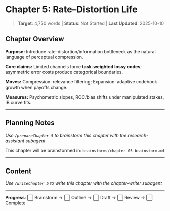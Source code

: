 # Chapter 5: Rate–Distortion Life

> **Target**: 4,750 words | **Status**: Not Started | **Last Updated**: 2025-10-10

## Chapter Overview

**Purpose:** Introduce rate–distortion/information bottleneck as the natural language of perceptual compression.

**Core claims:** Limited channels force **task-weighted lossy codes**; asymmetric error costs produce categorical boundaries.

**Moves:** Compression: relevance filtering; Expansion: adaptive codebook growth when payoffs change.

**Measures:** Psychometric slopes, ROC/bias shifts under manipulated stakes, IB curve fits.

---

## Planning Notes

*Use `/prepareChapter 5` to brainstorm this chapter with the research-assistant subagent*

This chapter will be brainstormed in: `brainstorms/chapter-05-brainstorm.md`

---

## Content

*Use `/writeChapter 5` to write this chapter with the chapter-writer subagent*

---

**Progress**: ⬜ Brainstorm → ⬜ Outline → ⬜ Draft → ⬜ Review → ⬜ Complete

<script src="https://hypothes.is/embed.js" async></script>
